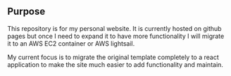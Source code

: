 ## Purpose

This repository is for my personal website. It is currently hosted on github pages but once I need to expand it to have more functionality I will migrate it to an AWS EC2 container or AWS lightsail.

My current focus is to migrate the original template completely to a react application to make the site much easier to add functionality and maintain.
